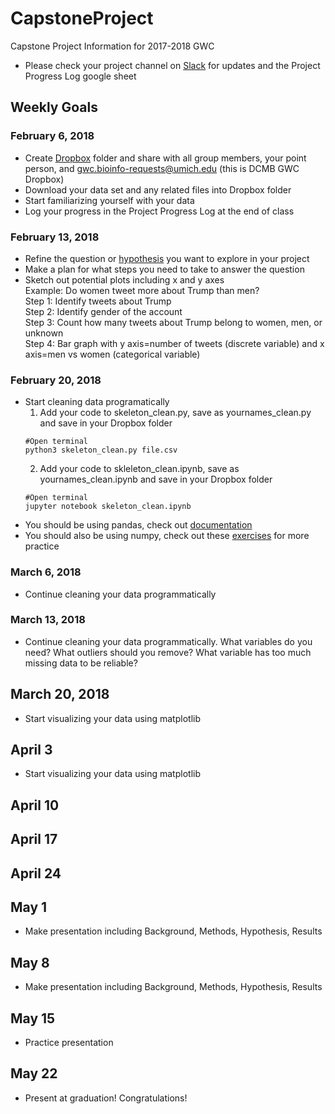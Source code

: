 # CapstoneProject
Capstone Project Information for 2017-2018 GWC

- Please check your project channel on [Slack](https://dcmbgirlswhocode.slack.com/messages) for updates and the Project Progress Log google sheet

## Weekly Goals

### February 6, 2018
- Create [Dropbox](https://www.dropbox.com) folder and share with all group members, your point person, and gwc.bioinfo-requests@umich.edu (this is DCMB GWC Dropbox)  
- Download your data set and any related files into Dropbox folder   
- Start familiarizing yourself with your data  
- Log your progress in the Project Progress Log at the end of class  

### February 13, 2018
- Refine the question or [hypothesis](https://www.sciencebuddies.org/blog/a-strong-hypothesis) you want to explore in your project  
- Make a plan for what steps you need to take to answer the question  
- Sketch out potential plots including x and y axes  
  Example: Do women tweet more about Trump than men?  
  Step 1: Identify tweets about Trump  
  Step 2: Identify gender of the account  
  Step 3: Count how many tweets about Trump belong to women, men, or unknown  
  Step 4: Bar graph with y axis=number of tweets (discrete variable) and x axis=men vs women (categorical variable)  


### February 20, 2018
- Start cleaning data programatically 
  1. Add your code to skeleton_clean.py, save as yournames_clean.py and save in your Dropbox folder
  ```
  #Open terminal
  python3 skeleton_clean.py file.csv
  ```
  2. Add your code to skleleton_clean.ipynb, save as yournames_clean.ipynb and save in your Dropbox folder
   ```
  #Open terminal
  jupyter notebook skeleton_clean.ipynb
  ```
- You should be using pandas, check out [documentation](https://pandas.pydata.org/pandas-docs/stable/dsintro.html)
- You should also be using numpy, check out these [exercises](https://www.machinelearningplus.com/101-numpy-exercises-python/) for more practice

### March 6, 2018
- Continue cleaning your data programmatically
  
### March 13, 2018
- Continue cleaning your data programmatically. 
What variables do you need? What outliers should you remove? What variable has too much missing data to be reliable?

## March 20, 2018
- Start visualizing your data using matplotlib
	
## April 3	
- Start visualizing your data using matplotlib
	
## April 10
	
## April 17
	
## April 24
	
## May 1	
- Make presentation including Background, Methods, Hypothesis, Results
	
## May 8
- Make presentation including Background, Methods, Hypothesis, Results
	
## May 15
- Practice presentation

## May 22
- Present at graduation! Congratulations!
